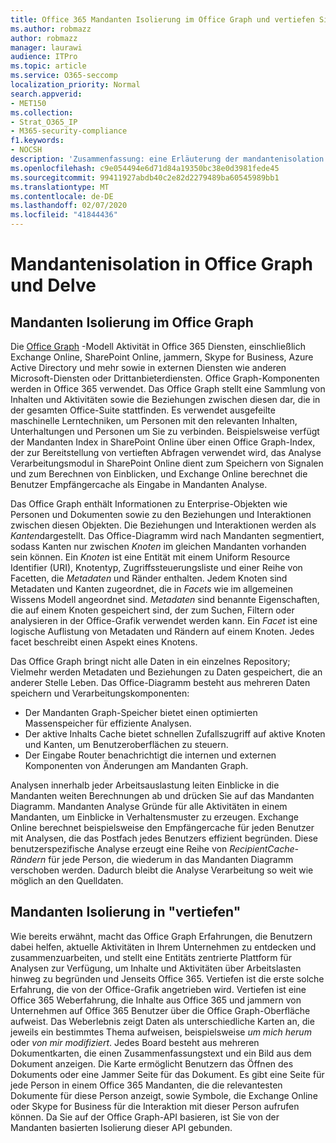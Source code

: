 ```yaml
---
title: Office 365 Mandanten Isolierung im Office Graph und vertiefen Sie sich
ms.author: robmazz
author: robmazz
manager: laurawi
audience: ITPro
ms.topic: article
ms.service: O365-seccomp
localization_priority: Normal
search.appverid:
- MET150
ms.collection:
- Strat_O365_IP
- M365-security-compliance
f1.keywords:
- NOCSH
description: 'Zusammenfassung: eine Erläuterung der mandantenisolation im Office Graph und in "vertiefen".'
ms.openlocfilehash: c9e054494e6d71d84a19350bc38e0d3981fede45
ms.sourcegitcommit: 99411927abdb40c2e82d2279489ba60545989bb1
ms.translationtype: MT
ms.contentlocale: de-DE
ms.lasthandoff: 02/07/2020
ms.locfileid: "41844436"
---
```

# <a name="tenant-isolation-in-the-office-graph-and-delve"></a>Mandantenisolation in Office Graph und Delve

## <a name="tenant-isolation-in-the-office-graph"></a>Mandanten Isolierung im Office Graph

Die [Office Graph](https://developer.microsoft.com) -Modell Aktivität in Office 365 Diensten, einschließlich Exchange Online, SharePoint Online, jammern, Skype for Business, Azure Active Directory und mehr sowie in externen Diensten wie anderen Microsoft-Diensten oder Drittanbieterdiensten. Office Graph-Komponenten werden in Office 365 verwendet. Das Office Graph stellt eine Sammlung von Inhalten und Aktivitäten sowie die Beziehungen zwischen diesen dar, die in der gesamten Office-Suite stattfinden. Es verwendet ausgefeilte maschinelle Lerntechniken, um Personen mit den relevanten Inhalten, Unterhaltungen und Personen um Sie zu verbinden. Beispielsweise verfügt der Mandanten Index in SharePoint Online über einen Office Graph-Index, der zur Bereitstellung von vertieften Abfragen verwendet wird, das Analyse Verarbeitungsmodul in SharePoint Online dient zum Speichern von Signalen und zum Berechnen von Einblicken, und Exchange Online berechnet die Benutzer Empfängercache als Eingabe in Mandanten Analyse.

Das Office Graph enthält Informationen zu Enterprise-Objekten wie Personen und Dokumenten sowie zu den Beziehungen und Interaktionen zwischen diesen Objekten. Die Beziehungen und Interaktionen werden als *Kanten*dargestellt. Das Office-Diagramm wird nach Mandanten segmentiert, sodass Kanten nur zwischen *Knoten* im gleichen Mandanten vorhanden sein können. Ein *Knoten* ist eine Entität mit einem Uniform Resource Identifier (URI), Knotentyp, Zugriffssteuerungsliste und einer Reihe von Facetten, die *Metadaten* und Ränder enthalten. Jedem Knoten sind Metadaten und Kanten zugeordnet, die in *Facets* wie im allgemeinen Wissens Modell angeordnet sind. *Metadaten* sind benannte Eigenschaften, die auf einem Knoten gespeichert sind, der zum Suchen, Filtern oder analysieren in der Office-Grafik verwendet werden kann. Ein *Facet* ist eine logische Auflistung von Metadaten und Rändern auf einem Knoten. Jedes facet beschreibt einen Aspekt eines Knotens. 

Das Office Graph bringt nicht alle Daten in ein einzelnes Repository; Vielmehr werden Metadaten und Beziehungen zu Daten gespeichert, die an anderer Stelle Leben. Das Office-Diagramm besteht aus mehreren Daten speichern und Verarbeitungskomponenten:

- Der Mandanten Graph-Speicher bietet einen optimierten Massenspeicher für effiziente Analysen.
- Der aktive Inhalts Cache bietet schnellen Zufallszugriff auf aktive Knoten und Kanten, um Benutzeroberflächen zu steuern.
- Der Eingabe Router benachrichtigt die internen und externen Komponenten von Änderungen am Mandanten Graph.

Analysen innerhalb jeder Arbeitsauslastung leiten Einblicke in die Mandanten weiten Berechnungen ab und drücken Sie auf das Mandanten Diagramm. Mandanten Analyse Gründe für alle Aktivitäten in einem Mandanten, um Einblicke in Verhaltensmuster zu erzeugen. Exchange Online berechnet beispielsweise den Empfängercache für jeden Benutzer mit Analysen, die das Postfach jedes Benutzers effizient begründen. Diese benutzerspezifische Analyse erzeugt eine Reihe von *RecipientCache-Rändern* für jede Person, die wiederum in das Mandanten Diagramm verschoben werden. Dadurch bleibt die Analyse Verarbeitung so weit wie möglich an den Quelldaten.

## <a name="tenant-isolation-in-delve"></a>Mandanten Isolierung in "vertiefen"

Wie bereits erwähnt, macht das Office Graph Erfahrungen, die Benutzern dabei helfen, aktuelle Aktivitäten in Ihrem Unternehmen zu entdecken und zusammenzuarbeiten, und stellt eine Entitäts zentrierte Plattform für Analysen zur Verfügung, um Inhalte und Aktivitäten über Arbeitslasten hinweg zu begründen und Jenseits Office 365. Vertiefen ist die erste solche Erfahrung, die von der Office-Grafik angetrieben wird.
Vertiefen ist eine Office 365 Weberfahrung, die Inhalte aus Office 365 und jammern von Unternehmen auf Office 365 Benutzer über die Office Graph-Oberfläche aufweist. Das Weberlebnis zeigt Daten als unterschiedliche Karten an, die jeweils ein bestimmtes Thema aufweisen, beispielsweise *um mich herum* oder *von mir modifiziert*. Jedes Board besteht aus mehreren Dokumentkarten, die einen Zusammenfassungstext und ein Bild aus dem Dokument anzeigen. Die Karte ermöglicht Benutzern das Öffnen des Dokuments oder eine Jammer Seite für das Dokument. Es gibt eine Seite für jede Person in einem Office 365 Mandanten, die die relevantesten Dokumente für diese Person anzeigt, sowie Symbole, die Exchange Online oder Skype for Business für die Interaktion mit dieser Person aufrufen können. Da Sie auf der Office Graph-API basieren, ist Sie von der Mandanten basierten Isolierung dieser API gebunden.